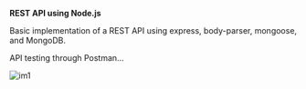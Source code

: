 **REST API using Node.js**

Basic implementation of a REST API using express, body-parser, mongoose, and MongoDB.

API testing through Postman...

![im1](https://user-images.githubusercontent.com/52089289/82515767-70e2e280-9aef-11ea-8531-696c02a9faf9.png)
